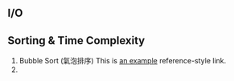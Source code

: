 ## I/O

## Sorting & Time Complexity
 1. Bubble Sort (氣泡排序) This is [an example][id] reference-style link.
 2. 
 
 
 
 
 
 
 
 
 
 
 
 
 
 
 
 
 
 
 
 
 
 
 
 
 
 
 
 
 
 
 
 
 
 
 
 
 
 
 
 
 
 [id]: https://github.com/goish135/Learning-note/預備知識.md "here"
